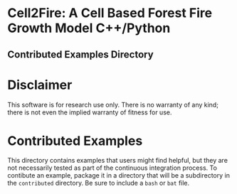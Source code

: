 # Cell2Fire: A Cell Based Forest Fire Growth Model  C++/Python
## Contributed Examples Directory

# Disclaimer

This software is for research use only. There is no warranty of any kind;
there is not even the implied warranty of fitness for use.

# Contributed Examples

This directory contains examples that users might find helpful, but
they are not necessarily tested as part of the continuous integration
process. To contibute an example, package it in a directory that
will be a subdirectory in the `contributed` directory. Be sure to
include a `bash` or `bat` file.